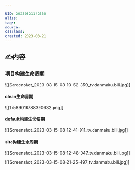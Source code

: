```yaml
---

UID: 20230321142638 
alias: 
tags: 
source: 
cssclass: 
created: 2023-03-21
---
```


## ✍内容


### 项目构建生命周期
![[Screenshot_2023-03-15-08-10-52-859_tv.danmaku.bili.jpg]]

#### clean生命周期
![[17589016788390632.png]]

#### default构建生命周期
![[Screenshot_2023-03-15-08-12-41-911_tv.danmaku.bili.jpg]]

#### site构建生命周期
![[Screenshot_2023-03-15-08-12-48-047_tv.danmaku.bili.jpg]]

![[Screenshot_2023-03-15-08-21-25-497_tv.danmaku.bili.jpg]]